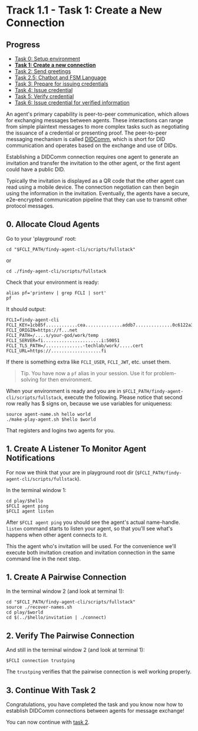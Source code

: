 # Track 1.1 - Task 1: Create a New Connection

## Progress

* [Task 0: Setup environment](../README.md)
* [**Task 1: Create a new connection**](../task1/README.md)
* [Task 2: Send greetings](../task2/README.md)
* [Task 2.5: Chatbot and FSM Language](../task2.5/README.md)
* [Task 3: Prepare for issuing credentials](../task3/README.md)
* [Task 4: Issue credential](../task4/README.md)
* [Task 5: Verify credential](../task5/README.md)
* [Task 6: Issue credential for verified information](../task6/README.md)

An agent's primary capability is peer-to-peer communication, which allows for
exchanging messages between agents. These interactions can range from simple
plaintext messages to more complex tasks such as negotiating the issuance of a
credential or presenting proof. The peer-to-peer messaging mechanism is called
[DIDComm](https://identity.foundation/didcomm-messaging/spec/), which is short
for DID communication and operates based on the exchange and use of DIDs.

Establishing a DIDComm connection requires one agent to generate an invitation
and transfer the invitation to the other agent, or the first agent could have a
public DID.

Typically the invitation is displayed as a QR code that the other agent can read
using a mobile device. The connection negotiation can then begin using the
information in the invitation. Eventually, the agents have a secure,
e2e-encrypted communication pipeline that they can use to transmit other
protocol messages.

## 0. Allocate Cloud Agents

Go to your 'playground' root:
```shell
cd "$FCLI_PATH/findy-agent-cli/scripts/fullstack"
```
or
```shell
cd ./findy-agent-cli/scripts/fullstack
```

Check that your environment is ready:
```shell
alias pf='printenv | grep FCLI | sort'
pf
```
It should output:
```shell
FCLI=findy-agent-cli
FCLI_KEY=1cb85f............cea..............addb7..............0c6122a340
FCLI_ORIGIN=https://f...net
FCLI_PATH=/....s/your-god/work/temp
FCLI_SERVER=fi......................i:50051
FCLI_TLS_PATH=/..............-techlab/work/.....cert
FCLI_URL=https://...................fi
```
If there is something extra like `FCLI_USER`, `FCLI_JWT`, etc. unset them.

> Tip. You have now a `pf` alias in your session. Use it for problem-solving for
> then environment.

When your environment is ready and you are in
`$FCLI_PATH/findy-agent-cli/scripts/fullstack`, execute the following. Please
notice that second row really has $ signs on, because we use variables for
uniqueness:
```shell
source agent-name.sh hello world
./make-play-agent.sh $hello $world
```
That registers and logins two agents for you.

## 1. Create A Listener To Monitor Agent Notifications

For now we think that your are in playground root dir
(`$FCLI_PATH/findy-agent-cli/scripts/fullstack`).

In the terminal window 1:
```shell
cd play/$hello
$FCLI agent ping
$FCLI agent listen
```
After `$FCLI agent ping` you should see the agent's actual name-handle. `listen`
command starts to listen your agent, so that you'll see what's happens when
other agent connects to it.

This the agent who's invitation will be used. For the convenience we'll execute
both invitation creation and invitation connection in the same command line in
the next step.

## 1. Create A Pairwise Connection

In the terminal window 2 (and look at terminal 1):
```shell
cd "$FCLI_PATH/findy-agent-cli/scripts/fullstack"
source ./recover-names.sh
cd play/$world
cd $(../$hello/invitation | ./connect)
```

## 2. Verify The Pairwise Connection

And still in the terminal window 2 (and look at terminal 1):
```shell
$FCLI connection trustping
```
The `trustping` verifies that the pairwise connection is well working properly.

## 3. Continue With Task 2

Congratulations, you have completed the task and you know now how to establish
DIDComm connections between agents for message exchange!

You can now continue with [task 2](../task2/README.md).
